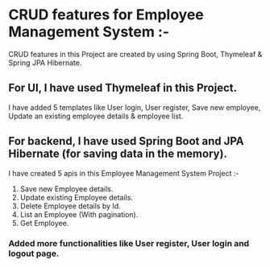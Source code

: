 # CRUD features for Employee Management System :-
CRUD features in this Project are created by using Spring Boot, Thymeleaf & Spring JPA Hibernate.

## For UI, I have used Thymeleaf in this Project.
I have added 5 templates like User login, User register, Save new employee, Update an existing employee details & employee list.

## For backend, I have used Spring Boot and JPA Hibernate (for saving data in the memory).

I have created 5 apis in this Employee Management System Project :-

1. Save new Employee details.
2. Update existing Employee details.
3. Delete Employee details by Id.
4. List an Employee (With pagination).
5. Get Employee.

### Added more functionalities like User register, User login and logout page.


